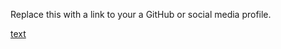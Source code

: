 Replace this with a link to your a GitHub or social media profile.

[text](https://Ayshafathima/markdown-portfolio)
